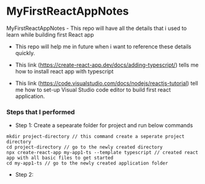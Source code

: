 # MyFirstReactAppNotes
MyFirstReactAppNotes - This repo will have all the details that i used to learn while building first React app

- This repo will help me in future when i want to reference these details quickly.

- This link (https://create-react-app.dev/docs/adding-typescript/) tells me how to install react app with typescript
- This link (https://code.visualstudio.com/docs/nodejs/reactjs-tutorial) tell me how to set-up Visual Studio code editor to build first react application.

### Steps that I performed
- Step 1: Create a sepearate folder for project and run below commands
```
mkdir project-directory // this command create a seperate project directory
cd project-directory // go to the newly created directory
npx create-react-app my-app1-ts --template typescript // created react app with all basic files to get started
cd my-app1-ts // go to the newly created application folder
```

- Step 2: 
